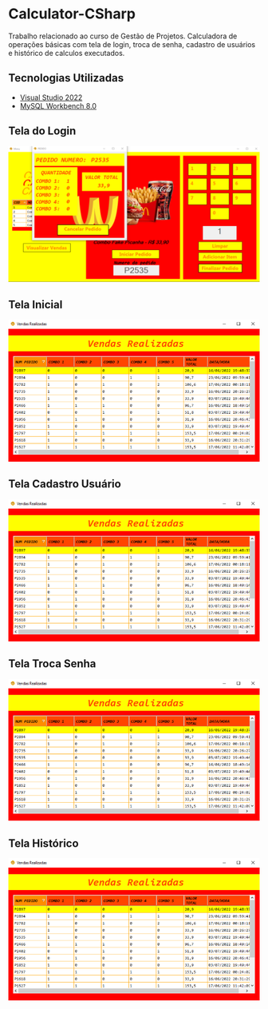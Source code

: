# Calculator-CSharp
Trabalho relacionado ao curso de Gestão de Projetos.
Calculadora de operações básicas com tela de login,
troca de senha, cadastro de usuários e histórico de 
calculos executados.

## Tecnologias Utilizadas

- [Visual Studio 2022](https://visualstudio.microsoft.com/pt-br/vs/)
- [MySQL Workbench 8.0](https://www.mysql.com/products/workbench/)

## Tela do Login

<img src="https://github.com/LucasEPaduam/WonaldsExpress/blob/master/Imagens/TELA%20MENU.PNG?raw=true">

## Tela Inicial 

<img src="https://github.com/LucasEPaduam/WonaldsExpress/blob/master/Imagens/Tela%20Vendas%20Realizadas.PNG?raw=true">

## Tela Cadastro Usuário 

<img src="https://github.com/LucasEPaduam/WonaldsExpress/blob/master/Imagens/Tela%20Vendas%20Realizadas.PNG?raw=true">

## Tela Troca Senha 

<img src="https://github.com/LucasEPaduam/WonaldsExpress/blob/master/Imagens/Tela%20Vendas%20Realizadas.PNG?raw=true">

## Tela Histórico

<img src="https://github.com/LucasEPaduam/WonaldsExpress/blob/master/Imagens/Tela%20Vendas%20Realizadas.PNG?raw=true">
